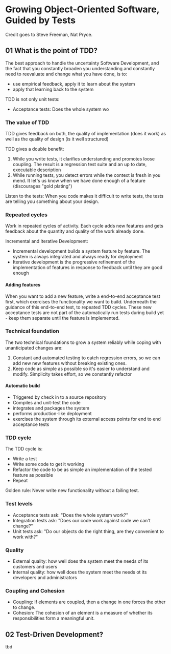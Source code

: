 # Growing Object-Oriente​d Software, Guided by Tests

Credit goes to Steve Freeman, Nat Pryce.

## 01 What is the point of TDD?

The best approach to handle the uncertainty Software Development, and the fact 
that you constantly broaden you understanding and constantly need to reevaluate and change what you have done,
is to:

* use empirical feedback, apply it to learn about the system
* apply that learning back to the system

TDD is not only unit tests:

* Acceptance tests: Does the whole system wo

### The value of TDD
TDD gives feedback on both, the quality of implementation (does it work) as well as the quality of design (is it well structured)

TDD gives a double benefit:

1. While you write tests, it clarifies understanding and promotes loose coupling. The result is a 
regression test suite and an up to date, executable description
1. While running tests, you detect errors while the context is fresh in you mend. It let's us know when we 
have done enough of a feature (discourages "gold plating")

Listen to the tests: When you code makes it difficult to write tests, the tests are telling you something about your
design.

### Repeated cycles

Work in repeated cycles of activity. Each cycle adds new features and gets feedback about the quantity 
and quality of the work already done.

Incremental and Iterative Development:

* Incremental development builds a system feature by feature. The system is always integrated and always ready for deployment
* Iterative development is the progressive refinement of the implementation of features in response to feedback until they are good enough

#### Adding features
When you want to add a new feature, write a end-to-end acceptance test first, which exercises the 
functionality we want to build. Underneath the guidance of this end-to-end test, to repeated TDD cycles. 
These new acceptance tests are not part of the automatically run tests during build yet - keep them separate
until the feature is implemented.

###  Technical foundation
The two technical foundations to grow a system reliably while coping with unanticipated changes are:

1. Constant and automated testing to catch regression errors, so we can add new new features without breaking existing ones.
1. Keep code as simple as possible so it's easier to understand and modify. Simplicity takes effort, so we constantly refactor

#### Automatic build

* Triggered by check in to a source repository
* Compiles and unit-test the code
* integrates and packages the system
* performs production-like deployment
* exercises the system through its external access points for end to end acceptance tests

### TDD cycle

The TDD cycle is:

* Write a test
* Write some code to get it working
* Refactor the code to be as simple an implementation of the tested feature as possible
* Repeat

Golden rule: Never write new functionality without a failing test.

### Test levels

* Acceptance tests ask: "Does the whole system work?"
* Integration tests ask: "Does our code work against code we can't change?"
* Unit tests ask: "Do our objects do the right thing, are they convenient to work with?"

### Quality

* External quality: how well does the system meet the needs of its customers and users
* Internal quality: how well does the system meet the needs ot its developers and administrators

### Coupling and Cohesion

* Coupling: If elements are coupled, then a change in one forces the other to change.
* Cohesion: The cohesion of an element is a measure of whether its responsibilities form a meaningful unit. 

## 02 Test-Driven Development?
tbd

